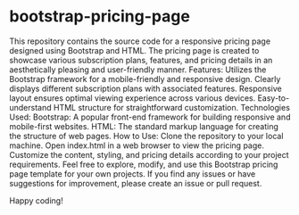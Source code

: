 # bootstrap-pricing-page
This repository contains the source code for a responsive pricing page designed using Bootstrap and HTML. The pricing page is created to showcase various subscription plans, features, and pricing details in an aesthetically pleasing and user-friendly manner.
Features:
Utilizes the Bootstrap framework for a mobile-friendly and responsive design.
Clearly displays different subscription plans with associated features.
Responsive layout ensures optimal viewing experience across various devices.
Easy-to-understand HTML structure for straightforward customization.
Technologies Used:
Bootstrap: A popular front-end framework for building responsive and mobile-first websites.
HTML: The standard markup language for creating the structure of web pages.
How to Use:
Clone the repository to your local machine.
Open index.html in a web browser to view the pricing page.
Customize the content, styling, and pricing details according to your project requirements.
Feel free to explore, modify, and use this Bootstrap pricing page template for your own projects. If you find any issues or have suggestions for improvement, please create an issue or pull request.

Happy coding!
